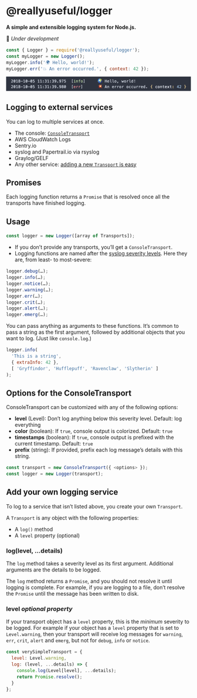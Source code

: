 # @reallyuseful/logger

**A simple and extensible logging system for Node.js.**

👷 _Under development_

```javascript
const { Logger } = require('@reallyuseful/logger');
const myLogger = new Logger();
myLogger.info('🌍 Hello, world!');
myLogger.err('💥 An error occurred.', { context: 42 });
```

![Screenshot](/screenshot.png)

## Logging to external services

You can log to multiple services at once.

- The console: [`ConsoleTransport`](#options-for-the-consoletransport)
- AWS CloudWatch Logs
- Sentry.io
- syslog and Papertrail.io via rsyslog
- Graylog/GELF
- Any other service: [adding a new `Transport` is easy](#add-your-own-logging-service)

## Promises

Each logging function returns a `Promise` that is resolved once all the transports have finished logging.

## Usage

```javascript
const logger = new Logger([array of Transports]);
```

- If you don’t provide any transports, you’ll get a `ConsoleTransport`.
- Logging functions are named after the [syslog severity levels](https://en.wikipedia.org/wiki/Syslog#Severity_level). Here they are, from least- to most-severe:

```javascript
logger.debug(…);
logger.info(…);
logger.notice(…);
logger.warning(…);
logger.err(…);
logger.crit(…);
logger.alert(…);
logger.emerg(…);
```

You can pass anything as arguments to these functions. It’s common to pass a string as the first argument, followed by additional objects that you want to log. (Just like `console.log`.)

<!-- prettier-ignore -->
```javascript
logger.info(
  'This is a string',
  { extraInfo: 42 },
  [ 'Gryffindor', 'Hufflepuff', 'Ravenclaw', 'Slytherin' ]
);
```

## Options for the ConsoleTransport

ConsoleTransport can be customized with any of the following options:

- **level** (Level): Don’t log anything below this severity level. Default: log everything
- **color** (boolean): If `true`, console output is colorized. Default: `true`
- **timestamps** (boolean): If `true`, console output is prefixed with the current timestamp. Default: `true`
- **prefix** (string): If provided, prefix each log message’s details with this string.

```javascript
const transport = new ConsoleTransport({ <options> });
const logger = new Logger(transport);
```

## Add your own logging service

To log to a service that isn’t listed above, you create your own `Transport`.

A `Transport` is any object with the following properties:

- A `log()` method
- A `level` property (optional)

### log(level, ...details)

The `log` method takes a severity level as its first argument. Additional arguments are the details to be logged.

The `log` method returns a `Promise`, and you should not resolve it until logging is complete. For example, if you are logging to a file, don’t resolve the `Promise` until the message has been written to disk.

### level _optional property_

If your transport object has a `level` property, this is the _minimum_ severity to be logged. For example if your object has a `level` property that is set to `Level.warning`, then your transport will receive log messages for `warning`, `err`, `crit`, `alert` and `emerg`, but not for `debug`, `info` or `notice`.

```javascript
const verySimpleTransport = {
  level: Level.warning,
  log: (level, ...details) => {
    console.log(Level[level], ...details);
    return Promise.resolve();
  }
};
```
